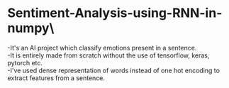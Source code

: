 # Sentiment-Analysis-using-RNN-in-numpy\

-It's an AI project which classify emotions present in a sentence.<br>
-It is entirely made from scratch without the use of tensorflow, keras, pytorch etc.<br>
-I've used dense representation of words instead of one hot encoding to extract features from a sentence.
